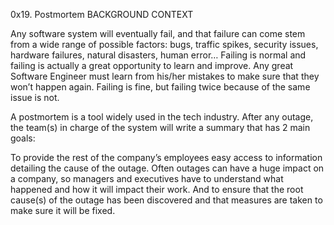 0x19. Postmortem
BACKGROUND CONTEXT

Any software system will eventually fail, and that failure can come stem from a wide range of possible factors:
bugs, traffic spikes, security issues, hardware failures, natural disasters, human error… 
Failing is normal and failing is actually a great opportunity to learn and improve. 
Any great Software Engineer must learn from his/her mistakes to make sure that they won’t happen again. 
Failing is fine, but failing twice because of the same issue is not.

A postmortem is a tool widely used in the tech industry. 
After any outage, the team(s) in charge of the system will write a summary that has 2 main goals:

To provide the rest of the company’s employees easy access to information detailing the cause of the outage. 
Often outages can have a huge impact on a company, so managers and executives have to understand what happened and how it will impact their work.
And to ensure that the root cause(s) of the outage has been discovered and that measures are taken to make sure it will be fixed.
